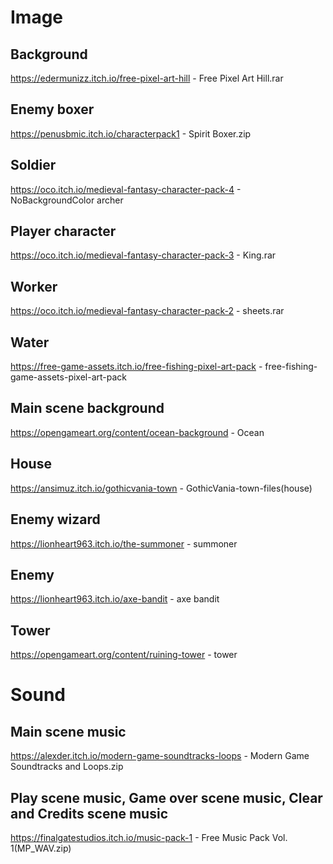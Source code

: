 # Image
## Background
https://edermunizz.itch.io/free-pixel-art-hill - Free Pixel Art Hill.rar

## Enemy boxer
https://penusbmic.itch.io/characterpack1 - Spirit Boxer.zip

## Soldier
https://oco.itch.io/medieval-fantasy-character-pack-4 - NoBackgroundColor archer

## Player character
https://oco.itch.io/medieval-fantasy-character-pack-3 - King.rar

## Worker
https://oco.itch.io/medieval-fantasy-character-pack-2 - sheets.rar

## Water
https://free-game-assets.itch.io/free-fishing-pixel-art-pack - free-fishing-game-assets-pixel-art-pack

## Main scene background
https://opengameart.org/content/ocean-background - Ocean

## House
https://ansimuz.itch.io/gothicvania-town - GothicVania-town-files(house)

## Enemy wizard
https://lionheart963.itch.io/the-summoner - summoner

## Enemy
https://lionheart963.itch.io/axe-bandit - axe bandit

## Tower
https://opengameart.org/content/ruining-tower - tower


# Sound
## Main scene music
https://alexder.itch.io/modern-game-soundtracks-loops - Modern Game Soundtracks and Loops.zip

## Play scene music, Game over scene music, Clear and Credits scene music
https://finalgatestudios.itch.io/music-pack-1 - Free Music Pack Vol. 1(MP_WAV.zip)


